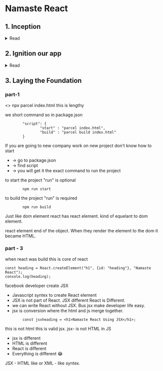 # Namaste React

## 1. Inception

<details> <summary>Read</summary>

Topics

- Hello world from HTML
- Hello world from Javascript
- Hello world from React

Homework

1.  CDN
2.  Cross Origin

</details>

## 2. Ignition our app

<details> <summary>Read</summary>

Not only React,

React, lot of other packages, lot of other library, and lot of js code making our app Fast.

npm does not have a full form😂

- package.json is a configuration of out npm
- our project depends on lot of packages those packages are dependencies.
- npm take care of the version of those packages

### Bundlers :-

- most important package

what is bundlers:-

html, css, js whole code bundle together.
webpack, parcel, vite these are Bundlers.

- Create react app behind the scenes uses webpack, babel
- We will use parcel

```base
        npm install -D parcel
```

homework:-

1. Dev Dependencies (require in develpment face)
2. Normal Dependencies (use in production also)

parcel : "^2.8.3"

- ^ - npm automatcally updates its minor versions.

parcel : "~2.8.3"

- ~ - npm automatcally updates its minor versions.

package-lock.json

- record every version of the package or dependencies
- package.josn - Keeps approximate version
- package-lock.json - keeps Exact version
- search in integrity in lock.json - that is Hash whatever right now in my machine it's same version deployed in production.

node_modules

- it is huge
- parcel has own dependencies
- every package has its own dependency

### parcel is beast

- does a lot of things
- parcel needs a help of babel also, browserlist also

whatever you can generate don't put on git hub

```bash
        npx parcel index.html
```

- npm - calling a package
- npx - executing the package

CDN - react is not a good way

int termainal Ctrl+C

```bash
        npm install react
```

- see in package.json
- see in nodemodule

```bash
       npm install react-dom
```

remove cdn link
re-run

```bash
        npx parcel index.html
```

```bash
<script type="module scr="./index.js">
```

### parcel :- Read parcel docs GIVE Claps to parcel👏👏👏👏👏👏

- Dev Build
- Local Server
- HMR = Hot module Replacement
- File watching algorithm written in c++
- cashing - Faster Builds
- image optimization
- minification
- Bundling
- Compressing
- Consistant Hashing
- Code splitting
- Differential Bundling (for old browsers)
- Diagnostic
- Error Handling
- Tree shaking
- Lazy mode
- Different Dev and production bundle

Be curious

for production builds remove main : "index.js" from package.json

server also install nodemodule for its own.

```bash
"browserlist": [
    "last 2 chrome version",
    "last 2 firefox version"
  ],
```

browserlist.dev website - search last 2 chrome versions

we see this episode our own create react app.

</details>

## 3. Laying the Foundation

### part-1

<>
npx parcel index.html this is lengthy

we short command so in package.json

```base
        "script": {
                "start" : "parcel index.html",
                "build" : "parcel build index.html"
        }
```

If you are going to new company work on new project don't know how to start

- -> go to package.json
- -> find script
- -> you will get it the exact command to run the project

to start the project "run" is optional

```base
        npm run start
```

to build the project "run" is required

```base
        npm run build
```

Just like dom element react has react element.
kind of equelant to dom element.

react element end of the object. When they render the element to the dom it became HTML.

### part - 3

when react was build this is core of react

```base
const heading = React.createElement("h1", {id: "heading"}, "Namaste React");
console.log(heading);
```

facebook developer create JSX

- Javascript syntex to create React element
- JSX is not part of React. JSX different React is Different.
- we can write React without JSX. Bus jsx make developer life easy.
- jsx is conversion where the html and js merge together.

```base
        const jsxheading = <h1>Namaste React Using JSX</h1>;
```

this is not html this is valid jsx.
jsx- is not HTML in JS

- jsx is different
- HTML is different
- React is different
- Everything is different 😂

JSX - HTML like or XML - like syntex.
